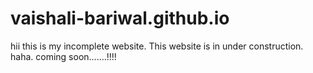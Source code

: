# vaishali-bariwal.github.io 
hii this is my incomplete website.
This website is in under construction.
haha. coming soon.......!!!!


